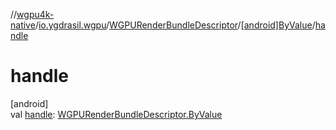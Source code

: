 //[wgpu4k-native](../../../../index.md)/[io.ygdrasil.wgpu](../../index.md)/[WGPURenderBundleDescriptor](../index.md)/[[android]ByValue](index.md)/[handle](handle.md)

# handle

[android]\
val [handle](handle.md): [WGPURenderBundleDescriptor.ByValue](../../../io.ygdrasil.wgpu.android/-w-g-p-u-render-bundle-descriptor/-by-value/index.md)